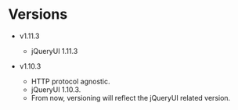 # Versions

- v1.11.3

  - jQueryUI 1.11.3

- v1.10.3

  - HTTP protocol agnostic.
  - jQueryUI 1.10.3.
  - From now, versioning will reflect the jQueryUI related version.
